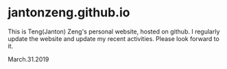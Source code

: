 # jantonzeng.github.io
This is Teng(Janton) Zeng's personal website, hosted on github. I regularly update the website and update my recent activities. Please look forward to it. 

March.31.2019
